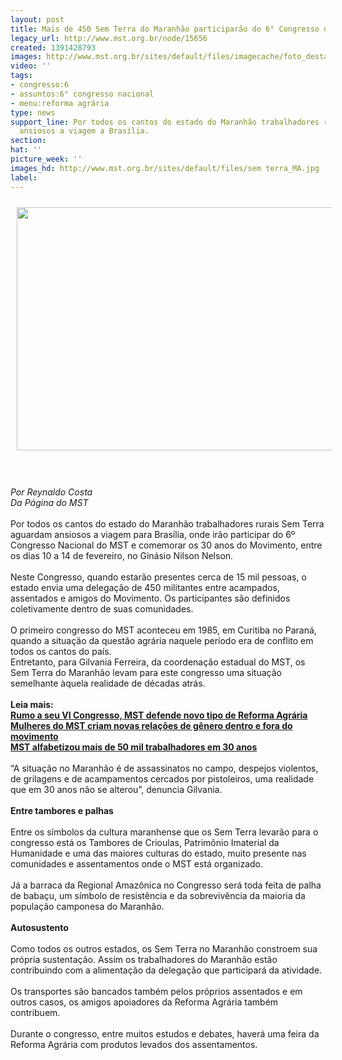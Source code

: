 ```yaml
---
layout: post
title: Mais de 450 Sem Terra do Maranhão participarão do 6° Congresso do MST
legacy_url: http://www.mst.org.br/node/15656
created: 1391428793
images: http://www.mst.org.br/sites/default/files/imagecache/foto_destaque/sem terra_MA.jpg
video: ''
tags:
- congresso:6
- assuntos:6° congresso nacional
- menu:reforma agrária
type: news
support_line: Por todos os cantos do estado do Maranhão trabalhadores rurais Sem Terra  aguardam
  ansiosos a viagem a Brasília.
section: 
hat: ''
picture_week: ''
images_hd: http://www.mst.org.br/sites/default/files/sem terra_MA.jpg
label: 
---
```

<p><img style="margin: 10px;" src="http://www.mst.org.br/sites/default/files/sem%20terra_MA.jpg" alt="" height="389" width="640"></p><p><br><br><em>Por Reynaldo Costa<br>Da Página do MST<br></em><br>Por todos os cantos do estado do Maranhão trabalhadores rurais Sem Terra aguardam ansiosos a viagem para Brasília, onde irão participar do 6º Congresso Nacional do MST e comemorar os 30 anos do Movimento, entre os dias 10 a 14 de fevereiro, no Ginásio Nilson Nelson.<br><br>Neste Congresso, quando estarão presentes cerca de 15 mil pessoas, o estado envia uma delegação de 450 militantes entre acampados, assentados e amigos do Movimento. Os participantes são definidos coletivamente dentro de suas comunidades.<br><br>O primeiro congresso do MST aconteceu em 1985, em Curitiba no Paraná, quando a situação da questão agrária naquele período era de conflito em todos os cantos do país. <br>Entretanto, para Gilvania Ferreira, da coordenação estadual do MST, os Sem Terra do Maranhão levam para este congresso uma situação semelhante àquela realidade de décadas atrás.<br><strong><br>Leia mais:<br></strong><a href="http://www.mst.org.br/node/15645"><strong>Rumo a seu VI Congresso, MST defende novo tipo de Reforma Agrária <br></strong></a><a href="http://www.mst.org.br/node/15654"><strong>Mulheres do MST criam novas relações de gênero dentro e fora do movimento </strong><br></a><a href="http://www.mst.org.br/node/15632"><strong>MST alfabetizou mais de 50 mil trabalhadores em 30 anos <br></strong></a><br>“A situação no Maranhão é de assassinatos no campo, despejos violentos, de grilagens e de acampamentos cercados por pistoleiros, uma realidade que em 30 anos não se alterou”, denuncia Gilvania.<br><br><strong>Entre tambores e palhas <br></strong><br>Entre os símbolos da  cultura maranhense que os Sem Terra levarão para o congresso está os  Tambores de Crioulas, Patrimônio Imaterial da Humanidade e uma das  maiores culturas do estado, muito presente nas comunidades e  assentamentos onde o MST está organizado. <br><br>Já a barraca da  Regional Amazônica no Congresso será toda feita de palha de babaçu, um  símbolo de resistência e da sobrevivência da maioria da população  camponesa do Maranhão. <br><br><strong>Autosustento <br></strong><br>Como todos os outros estados, os Sem Terra no Maranhão constroem sua própria sustentação. Assim os trabalhadores do Maranhão estão contribuindo com a alimentação da delegação que participará da atividade. <br><br>Os transportes são bancados também pelos próprios assentados e em outros casos, os amigos apoiadores da Reforma Agrária também contribuem. <br><br>Durante o congresso, entre muitos estudos e debates, haverá uma feira da Reforma Agrária com produtos levados dos assentamentos. <br><br><br>&nbsp;</p>
